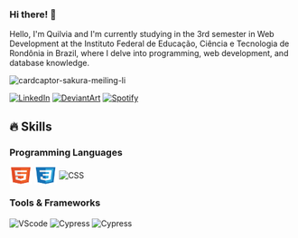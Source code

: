 ### Hi there! 👋
Hello, I'm Quilvia and I'm currently studying in the 3rd semester in Web Development at the Instituto Federal de Educação, Ciência e Tecnologia de Rondônia in Brazil, where I delve into programming, web development, and database knowledge.

![cardcaptor-sakura-meiling-li](https://github.com/user-attachments/assets/a18f366e-6e84-4dc7-b738-824bee4a59d5)

[![LinkedIn](https://img.shields.io/badge/LinkedIn-0077B5?style=for-the-badge&logo=linkedin&logoColor=white)](https://www.linkedin.com/in/quilvia-morais-564a69283/)
[![DeviantArt](https://img.shields.io/badge/DeviantArt-05CC47?style=for-the-badge&logo=deviantart&logoColor=white)](https://www.deviantart.com/quilvia)
[![Spotify](https://img.shields.io/badge/Spotify-1ED760?&style=for-the-badge&logo=spotify&logoColor=white)](https://open.spotify.com/user/quilvk)

## 🔥 Skills
<!-- Skills: Programming Languages -->
  <div style="flex-basis: 48%;">
    <h3>Programming Languages</h3>
    <img align="center" alt="HTML" height="30" width="40" src="https://raw.githubusercontent.com/devicons/devicon/master/icons/html5/html5-original.svg">
    <img align="center" alt="CSS" height="30" width="40" src="https://raw.githubusercontent.com/devicons/devicon/master/icons/css3/css3-original.svg">
    <img align="center" alt="CSS" height="30" width="40" src="https://cdn.jsdelivr.net/gh/devicons/devicon@latest/icons/python/python-original.svg">
          
<h3>Tools & Frameworks</h3>
<img align="center" alt="VScode" height="30" width="40" src="https://cdn.jsdelivr.net/gh/devicons/devicon/icons/vscode/vscode-original.svg">
<img align="center" alt="Cypress" height="30" width="70" src="https://img.shields.io/badge/-CYPRESS-69D3A7?logo=cypress">
<img align="center" alt="Cypress" height="30" width="70" src="https://cdn.jsdelivr.net/gh/devicons/devicon@latest/icons/postman/postman-original.svg">

          

          
          
          
          
          
          
          
          

